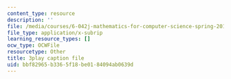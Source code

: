 ```yaml
---
content_type: resource
description: ''
file: /media/courses/6-042j-mathematics-for-computer-science-spring-2015/bbf82965b3365f18be0184094ab0639d_iDfyX8WRIyM.vtt
file_type: application/x-subrip
learning_resource_types: []
ocw_type: OCWFile
resourcetype: Other
title: 3play caption file
uid: bbf82965-b336-5f18-be01-84094ab0639d
---
```

